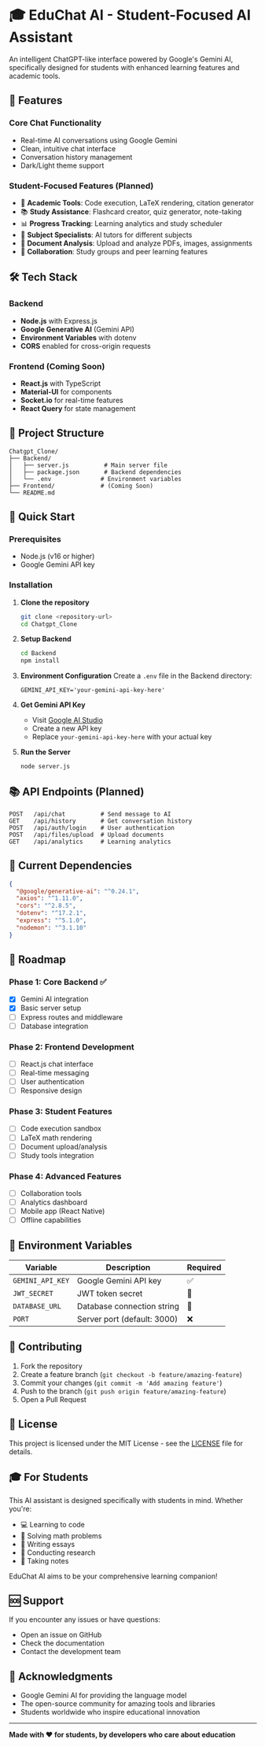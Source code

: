 # 🎓 EduChat AI - Student-Focused AI Assistant

An intelligent ChatGPT-like interface powered by Google's Gemini AI, specifically designed for students with enhanced learning features and academic tools.

## 🌟 Features

### Core Chat Functionality
- Real-time AI conversations using Google Gemini
- Clean, intuitive chat interface
- Conversation history management
- Dark/Light theme support

### Student-Focused Features (Planned)
- 📝 **Academic Tools**: Code execution, LaTeX rendering, citation generator
- 📚 **Study Assistance**: Flashcard creator, quiz generator, note-taking
- 📊 **Progress Tracking**: Learning analytics and study scheduler
- 🔬 **Subject Specialists**: AI tutors for different subjects
- 📄 **Document Analysis**: Upload and analyze PDFs, images, assignments
- 👥 **Collaboration**: Study groups and peer learning features

## 🛠️ Tech Stack

### Backend
- **Node.js** with Express.js
- **Google Generative AI** (Gemini API)
- **Environment Variables** with dotenv
- **CORS** enabled for cross-origin requests

### Frontend (Coming Soon)
- **React.js** with TypeScript
- **Material-UI** for components
- **Socket.io** for real-time features
- **React Query** for state management

## 📁 Project Structure

```
Chatgpt_Clone/
├── Backend/
│   ├── server.js          # Main server file
│   ├── package.json       # Backend dependencies
│   └── .env              # Environment variables
├── Frontend/             # (Coming Soon)
└── README.md
```

## 🚀 Quick Start

### Prerequisites
- Node.js (v16 or higher)
- Google Gemini API key

### Installation

1. **Clone the repository**
   ```bash
   git clone <repository-url>
   cd Chatgpt_Clone
   ```

2. **Setup Backend**
   ```bash
   cd Backend
   npm install
   ```

3. **Environment Configuration**
   Create a `.env` file in the Backend directory:
   ```env
   GEMINI_API_KEY='your-gemini-api-key-here'
   ```

4. **Get Gemini API Key**
   - Visit [Google AI Studio](https://makersuite.google.com/app/apikey)
   - Create a new API key
   - Replace `your-gemini-api-key-here` with your actual key

5. **Run the Server**
   ```bash
   node server.js
   ```

## 📚 API Endpoints (Planned)

```
POST   /api/chat          # Send message to AI
GET    /api/history       # Get conversation history
POST   /api/auth/login    # User authentication
POST   /api/files/upload  # Upload documents
GET    /api/analytics     # Learning analytics
```

## 🔧 Current Dependencies

```json
{
  "@google/generative-ai": "^0.24.1",
  "axios": "^1.11.0",
  "cors": "^2.8.5",
  "dotenv": "^17.2.1",
  "express": "^5.1.0",
  "nodemon": "^3.1.10"
}
```

## 🎯 Roadmap

### Phase 1: Core Backend ✅
- [x] Gemini AI integration
- [x] Basic server setup
- [ ] Express routes and middleware
- [ ] Database integration

### Phase 2: Frontend Development
- [ ] React.js chat interface
- [ ] Real-time messaging
- [ ] User authentication
- [ ] Responsive design

### Phase 3: Student Features
- [ ] Code execution sandbox
- [ ] LaTeX math rendering
- [ ] Document upload/analysis
- [ ] Study tools integration

### Phase 4: Advanced Features
- [ ] Collaboration tools
- [ ] Analytics dashboard
- [ ] Mobile app (React Native)
- [ ] Offline capabilities

## 🔐 Environment Variables

| Variable | Description | Required |
|----------|-------------|----------|
| `GEMINI_API_KEY` | Google Gemini API key | ✅ |
| `JWT_SECRET` | JWT token secret | 🔄 |
| `DATABASE_URL` | Database connection string | 🔄 |
| `PORT` | Server port (default: 3000) | ❌ |

## 🤝 Contributing

1. Fork the repository
2. Create a feature branch (`git checkout -b feature/amazing-feature`)
3. Commit your changes (`git commit -m 'Add amazing feature'`)
4. Push to the branch (`git push origin feature/amazing-feature`)
5. Open a Pull Request

## 📄 License

This project is licensed under the MIT License - see the [LICENSE](LICENSE) file for details.

## 🎓 For Students

This AI assistant is designed specifically with students in mind. Whether you're:
- 💻 Learning to code
- 📐 Solving math problems  
- 📖 Writing essays
- 🔬 Conducting research
- 📝 Taking notes

EduChat AI aims to be your comprehensive learning companion!

## 🆘 Support

If you encounter any issues or have questions:
- Open an issue on GitHub
- Check the documentation
- Contact the development team

## 🙏 Acknowledgments

- Google Gemini AI for providing the language model
- The open-source community for amazing tools and libraries
- Students worldwide who inspire educational innovation

---

**Made with ❤️ for students, by developers who care about education**